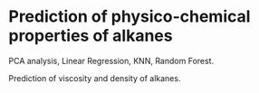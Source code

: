 # Prediction of physico-chemical properties of alkanes

PCA analysis, Linear Regression, KNN, Random Forest.

Prediction of viscosity and density of alkanes.
